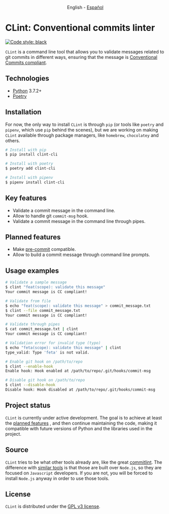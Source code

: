 <p align="center">
    English - <a href="README.es.md">Español</a>
</p>

# CLint: Conventional commits linter

[![Code style: black](https://img.shields.io/badge/code%20style-black-000000.svg)](https://github.com/psf/black)

`CLint` is a command line tool that allows you to validate messages related to git commits in different ways, ensuring
that the message is [Conventional Commits compliant](https://www.conventionalcommits.org/en/v1.0.0/#specification).

## Technologies

- [Python](https://www.python.org/) 3.7.2+
- [Poetry](https://python-poetry.org/)

## Installation

For now, the only way to install `CLint` is through `pip` (or tools like `poetry` and `pipenv`, which use `pip` behind
the scenes), but we are working on making `CLint` available through package managers, like `homebrew`, `chocolatey` and
others.

```sh
# Install with pip
$ pip install clint-cli

# Install with poetry
$ poetry add clint-cli

# Install with pipenv
$ pipenv install clint-cli
```

## Key features

- Validate a commit message in the command line.
- Allow to handle git `commit-msg` hook.
- Validate a commit message in the command line through pipes.

## Planned features

- Make [pre-commit](https://pre-commit.com/) compatible.
- Allow to build a commit message through command line prompts.

## Usage examples

```sh
# Validate a sample message
$ clint "feat(scope): validate this message"
Your commit message is CC compliant!
```

```sh
# Validate from file
$ echo "feat(scope): validate this message" > commit_message.txt
$ clint --file commit_message.txt
Your commit message is CC compliant!
```

```sh
# Validate through pipes
$ cat commit_message.txt | clint
Your commit message is CC compliant!
```

```sh
# Validation error for invalid type (typo)
$ echo "feta(scope): validate this message" | clint
type_valid: Type 'feta' is not valid.
```

```sh
# Enable git hook on /path/to/repo
$ clint --enable-hook
Enable hook: Hook enabled at /path/to/repo/.git/hooks/commit-msg
```

```sh
# Disable git hook on /path/to/repo
$ clint --disable-hook
Disable hook: Hook disabled at /path/to/repo/.git/hooks/commit-msg
```

## Project status

`CLint` is currently under active development. The goal is to achieve at least the [planned features](#planned-features)
, and then continue maintaining the code, making it compatible with future versions of Python and the libraries used in
the project.

## Source

`CLint` tries to be what other tools already are, like the
great [commitlint](https://github.com/conventional-changelog/commitlint). The difference
with [similar tools](https://www.conventionalcommits.org/en/about/#tooling-for-conventional-commits) is that those are
built over `Node.js`, so they are focused on `Javascript` developers. If you are not, you will be forced to
install `Node.js` anyway in order to use those tools.

## License

`CLint` is distributed under the [GPL v3 license](../COPYING).
